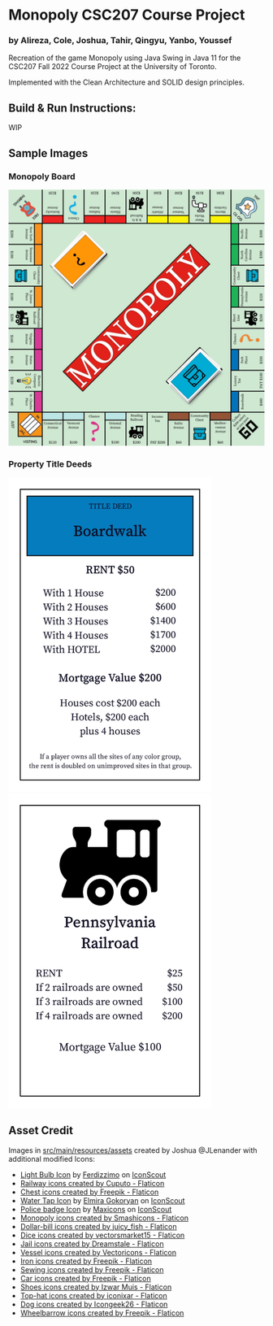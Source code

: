 # Monopoly CSC207 Course Project

### by Alireza, Cole, Joshua, Tahir, Qingyu, Yanbo, Youssef

Recreation of the game Monopoly using Java Swing in Java 11 for the CSC207 Fall 2022 Course Project at the University of
Toronto.

Implemented with the Clean Architecture and SOLID design principles.

## Build & Run Instructions:

WIP

## Sample Images

### Monopoly Board

<!--
NOTE:
  IntelliJ is complaining that the original images are whatever length and that width should be set to that value,
  but we are purposefully downsizing the image here.
-->
<img src="src/main/resources/assets/misc/board.jpg" width="800" alt="Monopoly Board Image"/>

### Property Title Deeds

<img src="src/main/resources/assets/property/property_front_blue_boardwalk.jpg" width="400" alt="Monopoly Board Image"/>
<img src="src/main/resources/assets/property/property_front_rr_pennsylvania.jpg" width="400" alt="Monopoly Board Image"/>

## Asset Credit

Images in [src/main/resources/assets](./src/main/resources/assets) created by Joshua @JLenander with additional
modified Icons:

- <a href="https://iconscout.com/icons/light-bulb" target="_blank">Light Bulb Icon</a>
  by <a href="https://iconscout.com/contributors/ferdizzimo" target="_blank">Ferdizzimo</a>
  on <a href="https://iconscout.com">IconScout</a>
- <a href="https://www.flaticon.com/free-icons/railway" title="railway icons">Railway icons created by Cuputo -
  Flaticon</a>
- <a href="https://www.flaticon.com/free-icons/chest" title="chest icons">Chest icons created by Freepik - Flaticon</a>
- <a href="https://iconscout.com/icons/water-tap" target="_blank">Water Tap Icon</a>
  by <a href="https://iconscout.com/contributors/elmirag" target="_blank">Elmira Gokoryan</a>
  on <a href="https://iconscout.com">IconScout</a>
- <a href="https://iconscout.com/icons/police-badge" target="_blank">Police badge Icon</a>
  by <a href="https://iconscout.com/contributors/max-icons">Maxicons</a> on <a href="https://iconscout.com">
  IconScout</a>
- <a href="https://www.flaticon.com/free-icons/monopoly" title="monopoly icons">Monopoly icons created by Smashicons -
  Flaticon</a>
- <a href="https://www.flaticon.com/free-icons/dollar-bill" title="dollar-bill icons">Dollar-bill icons created by
  juicy_fish - Flaticon</a>
- <a href="https://www.flaticon.com/free-icons/dice" title="dice icons">Dice icons created by vectorsmarket15 -
  Flaticon</a>
- <a href="https://www.flaticon.com/free-icons/jail" title="jail icons">Jail icons created by Dreamstale - Flaticon</a>
- <a href="https://www.flaticon.com/free-icons/vessel" title="vessel icons">Vessel icons created by Vectoricons -
  Flaticon</a>
- <a href="https://www.flaticon.com/free-icons/iron" title="iron icons">Iron icons created by Freepik - Flaticon</a>
- <a href="https://www.flaticon.com/free-icons/sewing" title="sewing icons">Sewing icons created by Freepik -
  Flaticon</a>
- <a href="https://www.flaticon.com/free-icons/car" title="car icons">Car icons created by Freepik - Flaticon</a>
- <a href="https://www.flaticon.com/free-icons/shoes" title="shoes icons">Shoes icons created by Izwar Muis -
  Flaticon</a>
- <a href="https://www.flaticon.com/free-icons/top-hat" title="top-hat icons">Top-hat icons created by iconixar -
  Flaticon</a>
- <a href="https://www.flaticon.com/free-icons/dog" title="dog icons">Dog icons created by Icongeek26 - Flaticon</a>
- <a href="https://www.flaticon.com/free-icons/wheelbarrow" title="wheelbarrow icons">Wheelbarrow icons created by
  Freepik - Flaticon</a>
